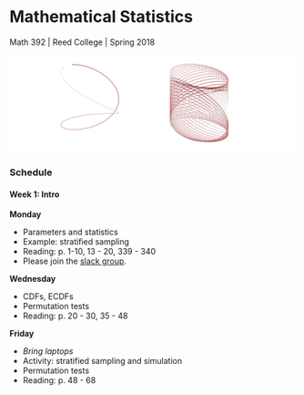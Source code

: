 # Mathematical Statistics
Math 392 | Reed College | Spring 2018

![](figs/mcmc.png)

### Schedule



#### Week 1: Intro

**Monday**

- Parameters and statistics
- Example: stratified sampling
- Reading: p. 1-10, 13 - 20, 339 - 340
- Please join the [slack group](https://join.slack.com/t/mathstats/signup).

**Wednesday**

- CDFs, ECDFs
- Permutation tests
- Reading: p. 20 - 30, 35 - 48

**Friday**

- *Bring laptops*
- Activity: stratified sampling and simulation
- Permutation tests
- Reading: p. 48 - 68


<!-- notes for later: bayesian model selection -->
